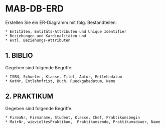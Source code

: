 # MAB-DB-ERD

Erstellen Sie ein ER-Diagramm mit folg. Bestandteilen:

	* Entitäten, Entitäts-Attributen und Unique Identifier
	* Beziehungen und Kardinalitäten und
	* evtl. Beziehungs-Attributen

## 1. BIBLIO
Gegeben sind folgende Begriffe:

	* ISBN, Schueler, Klasse, Titel, Autor, Entlehndatum
	* KatNr, Entlehnfrist, Buch, Rueckgabedatum, Name


## 2. PRAKTIKUM
Gegeben sind folgende Begriffe:

	* FirmaNr, Firmaname, Student, Klasse, Chef, Praktikumsbegin
	* MatrNr, wievieltesPraktikum,  Praktikumsende, Praktikumsdauer, Name


